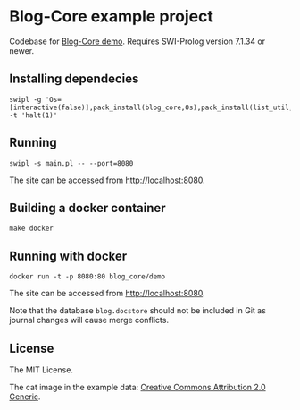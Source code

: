 # Blog-Core example project

Codebase for [Blog-Core demo](http://blog-core.net/page/demo). Requires SWI-Prolog version 7.1.34 or newer.

## Installing dependecies

    swipl -g 'Os=[interactive(false)],pack_install(blog_core,Os),pack_install(list_util,Os),halt' -t 'halt(1)'

## Running

    swipl -s main.pl -- --port=8080

The site can be accessed from <http://localhost:8080>.

## Building a docker container

    make docker

## Running with docker

    docker run -t -p 8080:80 blog_core/demo

The site can be accessed from <http://localhost:8080>.

Note that the database `blog.docstore` should not be included in Git as journal
changes will cause merge conflicts.

## License

The MIT License.

The cat image in the example data: [Creative Commons Attribution 2.0 Generic](http://en.wikipedia.org/wiki/Odd-eyed_cat#/media/File:June_odd-eyed-cat_cropped.jpg).